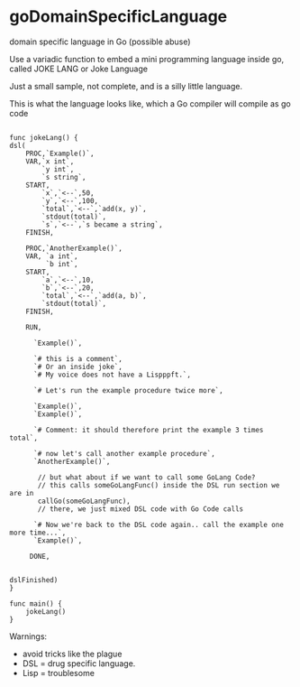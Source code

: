 # goDomainSpecificLanguage
domain specific language in Go (possible abuse)

Use a variadic function to embed a mini programming language inside go, called JOKE LANG or Joke Language

Just a small sample, not complete, and is a silly little language.

This is what the language looks like, which a Go compiler will compile as go code

```

func jokeLang() {
dsl(
	PROC,`Example()`,
	VAR,`x int`,
	    `y int`,
	    `s string`,
	START,
		`x`,`<--`,50,
		`y`,`<--`,100,
		`total`,`<--`,`add(x, y)`,
		`stdout(total)`,
		`s`,`<--`,`s became a string`,
	FINISH,

	PROC,`AnotherExample()`,
	VAR, `a int`,
	     `b int`,
	START,
		`a`,`<--`,10,
		`b`,`<--`,20,
		`total`,`<--`,`add(a, b)`,
		`stdout(total)`,
	FINISH,

	RUN,

	  `Example()`,

	  `# this is a comment`,
	  `# Or an inside joke`,
	  `# My voice does not have a Lispppft.`,

	  `# Let's run the example procedure twice more`,

      `Example()`,
	  `Example()`,

	  `# Comment: it should therefore print the example 3 times total`,

	  `# now let's call another example procedure`,
	  `AnotherExample()`,

	   // but what about if we want to call some GoLang Code?
	   // this calls someGoLangFunc() inside the DSL run section we are in
	   callGo(someGoLangFunc),
	   // there, we just mixed DSL code with Go Code calls

	  `# Now we're back to the DSL code again.. call the example one more time...`,
	  `Example()`,

	 DONE,


dslFinished)
}

func main() {
	jokeLang()
}

```

Warnings: 
* avoid tricks like the plague  
* DSL = drug specific language. 
* Lisp = troublesome
